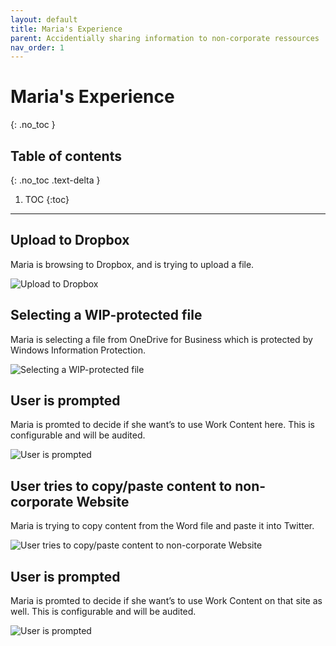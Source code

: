```yaml
---
layout: default
title: Maria's Experience
parent: Accidentially sharing information to non-corporate ressources
nav_order: 1
---
```


# Maria's Experience
{: .no_toc }

## Table of contents
{: .no_toc .text-delta }

1. TOC
{:toc}

---

## Upload to Dropbox
Maria is browsing to Dropbox, and is trying to upload a file.

![](/assets/images/scenario11/Scenario08_03.PNG "Upload to Dropbox")

## Selecting a WIP-protected file
Maria is selecting a file from OneDrive for Business which is protected by Windows Information Protection.

![](/assets/images/scenario11/Scenario08_04.PNG "Selecting a WIP-protected file")

## User is prompted
Maria is promted to decide if she want’s to use Work Content here. This is configurable and will be audited.

![](/assets/images/scenario11/Scenario08_05.PNG "User is prompted")

## User tries to copy/paste content to non-corporate Website
Maria is trying to copy content from the Word file and paste it into Twitter.

![](/assets/images/scenario11/Scenario08_06.PNG "User tries to copy/paste content to non-corporate Website")

## User is prompted
Maria is promted to decide if she want’s to use Work Content on that site as well. This is configurable and will be audited.

![](/assets/images/scenario11/Scenario08_07.PNG "User is prompted")